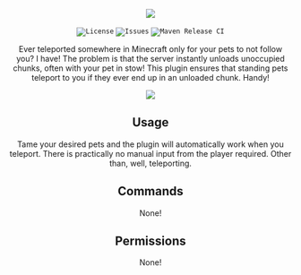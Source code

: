 <p align="center">
  <img src="https://i.imgur.com/Bwili3Z.png">
</p>

<p align="center">
  <code><img title="License" href="LICENSE" src="https://img.shields.io/github/license/NotAShelf/pet-teleport?style=flat-square"></code>
  <code><img title="Issues" href="https://github.com/NotAShelf/pet-teleport/issues" src="https://img.shields.io/github/issues/NotAShelf/pet-teleport?style=flat-square"></code>
  <code><img title="Maven Release CI" href="https://github.com/NotAShelf/pet-teleport/actions/workflows/preview.yml" src="https://github.com/NotAShelf/pet-teleport/actions/workflows/preview.yml/badge.svg"></code>
</p>

<p align="center">
  Ever teleported somewhere in Minecraft only for your pets to not follow you? I have! The problem is that the server instantly unloads unoccupied chunks, often with
  your pet in stow! This plugin ensures that standing pets teleport to you if they ever end up in an unloaded chunk. Handy!
</p>

<p align="center">
  <img src="https://i.imgur.com/nbE7F5i.gif">
</p>

<h2 align="center">Usage</h2>
  <p align="center">
  Tame your desired pets and the plugin will automatically work when you teleport. There is practically no manual input from the player required. Other than, well,
  teleporting.
  </p>

<h2 align="center">Commands</h2><div><p align="center">None!</p>

<h2 align="center">Permissions</h2>
<div><p align="center">None!</p></div>
